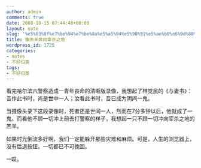 ```yaml
---
author: admin
comments: true
date: 2008-10-15 07:44:48+00:00
layout: note
slug: '%e5%83%8f%e7%be%94%e7%be%8a%e5%a5%94%e5%90%91%e5%ae%b0%e6%9d%80%e4%b9%8b%e5%9c%b0'
title: 像羔羊奔向宰杀之地
wordpress_id: 1725
categories:
- notes
- 不好归类
tags:
- 不好归类
---
```


看完哈尔滨六警察造成一青年丧命的清晰版录像，我想起了林觉民的《与妻书》：吾作此书时，尚是世中一人；汝看此书时，吾已成为阴间一鬼。

当摄像头录下这段录像时，死者还是世间一人，然而在7分多钟以后，他就成了一鬼。而看他不顾一切冲上前去打警察的样子，我想起一只不顾一切冲向宰杀之地的羔羊。



如果时光倒流多好啊，我们一定能躲开那些灾难和麻烦。可是，人生的浏览器上，没有后退按钮。一切都已不可挽回。

一叹。
